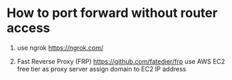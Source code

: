# How to port forward without router access



1. use ngrok https://ngrok.com/


2. Fast Reverse Proxy (FRP)
https://github.com/fatedier/frp
use AWS EC2 free tier as proxy server
assign domain to EC2 IP address
